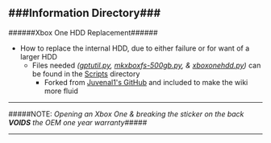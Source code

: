 ###Information Directory###
---
######Xbox One HDD Replacement######
- How to replace the internal HDD, due to either failure or for want of a larger HDD
  - Files needed _([gptutil.py](https://github.com/JW0914/Wikis/blob/master/XboxOne/Scripts/gptutil.py), [mkxboxfs-500gb.py](https://github.com/JW0914/Wikis/blob/master/XboxOne/Scripts/mkxboxfs-500gb.sh), & [xboxonehdd.py](https://github.com/JW0914/Wikis/blob/master/XboxOne/Scripts/xboxonehdd.py))_ can be found in the [Scripts](https://github.com/JW0914/Wikis/tree/master/XboxOne/Scripts) directory
    - Forked from [Juvenal1's GitHub](https://github.com/Juvenal1/xboxonehdd) and included to make the wiki more fluid

***
#####NOTE: _Opening an Xbox One & breaking the sticker on the back_ ___VOIDS___ _the OEM one year warranty_#####
***
